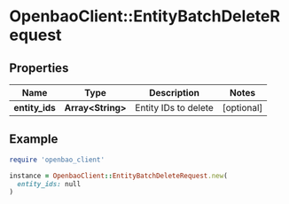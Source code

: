 # OpenbaoClient::EntityBatchDeleteRequest

## Properties

| Name | Type | Description | Notes |
| ---- | ---- | ----------- | ----- |
| **entity_ids** | **Array&lt;String&gt;** | Entity IDs to delete | [optional] |

## Example

```ruby
require 'openbao_client'

instance = OpenbaoClient::EntityBatchDeleteRequest.new(
  entity_ids: null
)
```

